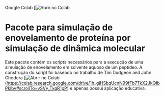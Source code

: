 Google Colab [![Abrir no Colab](https://colab.research.google.com/drive/1h_gjHSbqUcnN99fFb7TkX2JkQIbPklbv#scrollTo=vSVy_TkqR1pP)
# Pacote para simulação de enovelamento de proteína por simulação de dinâmica molecular
Este pacote contém os scripts necessários para a execução de uma simulação de enovelamento em solvente aquoso de um peptídeo.
A construção do script foi baseado no trabalho de Tim Dudgeon and John Chodera [![Abrir no Colab](https://colab.research.google.com/assets/colab-badge.svg)(https://colab.research.google.com/drive/1h_gjHSbqUcnN99fFb7TkX2JkQIbPklbv#scrollTo=vSVy_TkqR1pP) e apenas possuí aplicação educativa.
